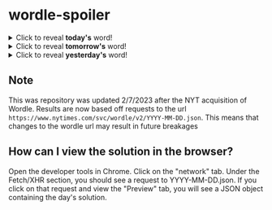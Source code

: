# wordle-spoiler

<details>
  <summary>Click to reveal <b>today's</b> word!</summary>
  <br>
  <b> burly </b>
</details>

<details>
  <summary>Click to reveal <b>tomorrow's</b> word!</summary>
  <br>
  <b> froze </b>
</details>

<details>
  <summary>Click to reveal <b>yesterday's</b> word!</summary>
  <br>
  <b> flank </b>
</details>

## Note
This was repository was updated 2/7/2023 after the NYT acquisition of Wordle. Results are now based off requests to the url `https://www.nytimes.com/svc/wordle/v2/YYYY-MM-DD.json`. This means that changes to the wordle url may result in future breakages

## How can I view the solution in the browser?
Open the developer tools in Chrome. Click on the "network" tab. Under the Fetch/XHR section, you should see a request to YYYY-MM-DD.json. If you click on that request and view the "Preview" tab, you will see a JSON object containing the day's solution.